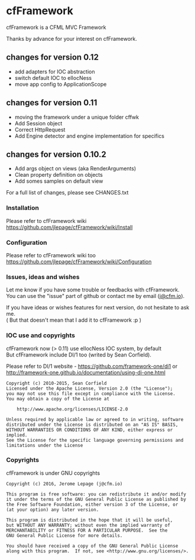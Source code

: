 # cfFramework
cfFramework is a CFML MVC Framework   

Thanks by advance for your interest on cfFramework. 

## changes for version 0.12
 - add adapters for IOC abstraction
 - switch default IOC to elIocNess
 - move app config to ApplicationScope

## changes for version 0.11
 - moving the framework under a unique folder cffwk
 - Add Session object
 - Correct HttpRequest
 - Add Engine detector and engine implementation for specifics
 
## changes for version 0.10.2
 - Add args object on views (aka RenderArguments)
 - Clean property definition on objects
 - Add somes samples on default view 
 
For a full list of changes, please see CHANGES.txt

### Installation
Please refer to cfFramework wiki   
https://github.com/jlepage/cfFramework/wiki/Install   

### Configuration
Please refer to cfFramework wiki too   
https://github.com/jlepage/cfFramework/wiki/Configuration   


### Issues, ideas and wishes
Let me know if you have some trouble or feedbacks with cfFramework.   
You can use the "issue" part of github or contact me by email (j@cfm.io).   
   
If you have ideas or wishes features for next version, do not hesitate to ask me.   
( But that doesn't mean that I add it to cfFramework :p ) 


### IOC use and copyrights
cfFramework now (> 0.11) use elIocNess IOC system, by default    
But cfFramework include DI/1 too (writed by Sean Corfield).  
      
Please refer to DI/1 website - https://github.com/framework-one/di1 or    
http://framework-one.github.io/documentation/using-di-one.html    


	Copyright (c) 2010-2015, Sean Corfield
	Licensed under the Apache License, Version 2.0 (the "License");
	you may not use this file except in compliance with the License.
	You may obtain a copy of the License at
    
        http://www.apache.org/licenses/LICENSE-2.0
        
	Unless required by applicable law or agreed to in writing, software
	distributed under the License is distributed on an "AS IS" BASIS,
	WITHOUT WARRANTIES OR CONDITIONS OF ANY KIND, either express or implied.
	See the License for the specific language governing permissions and
	limitations under the License



### Copyrights
cfFramework is under GNU copyrights   

	Copyright (c) 2016, Jerome Lepage (j@cfm.io)
	
	This program is free software: you can redistribute it and/or modify
	it under the terms of the GNU General Public License as published by
	the Free Software Foundation, either version 3 of the License, or
	(at your option) any later version.
	
	This program is distributed in the hope that it will be useful,
	but WITHOUT ANY WARRANTY; without even the implied warranty of
	MERCHANTABILITY or FITNESS FOR A PARTICULAR PURPOSE.  See the
	GNU General Public License for more details.
	
	You should have received a copy of the GNU General Public License
	along with this program.  If not, see <http://www.gnu.org/licenses/>.
